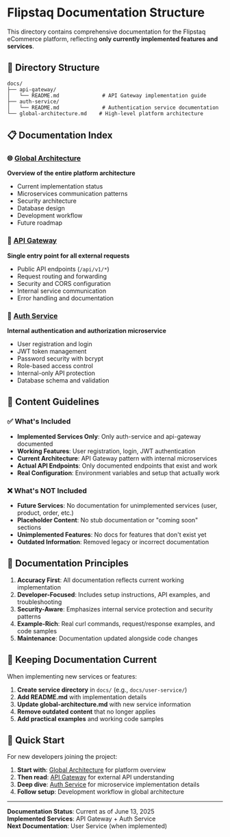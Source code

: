 # Flipstaq Documentation Structure

This directory contains comprehensive documentation for the Flipstaq eCommerce platform, reflecting **only currently implemented features and services**.

## 📁 Directory Structure

```
docs/
├── api-gateway/
│   └── README.md              # API Gateway implementation guide
├── auth-service/
│   └── README.md              # Authentication service documentation
└── global-architecture.md    # High-level platform architecture
```

## 📋 Documentation Index

### 🌐 [Global Architecture](global-architecture.md)

**Overview of the entire platform architecture**

- Current implementation status
- Microservices communication patterns
- Security architecture
- Database design
- Development workflow
- Future roadmap

### 🚪 [API Gateway](api-gateway/README.md)

**Single entry point for all external requests**

- Public API endpoints (`/api/v1/*`)
- Request routing and forwarding
- Security and CORS configuration
- Internal service communication
- Error handling and documentation

### 🔐 [Auth Service](auth-service/README.md)

**Internal authentication and authorization microservice**

- User registration and login
- JWT token management
- Password security with bcrypt
- Role-based access control
- Internal-only API protection
- Database schema and validation

## 📝 Content Guidelines

### ✅ What's Included

- **Implemented Services Only**: Only auth-service and api-gateway documented
- **Working Features**: User registration, login, JWT authentication
- **Current Architecture**: API Gateway pattern with internal microservices
- **Actual API Endpoints**: Only documented endpoints that exist and work
- **Real Configuration**: Environment variables and setup that actually work

### ❌ What's NOT Included

- **Future Services**: No documentation for unimplemented services (user, product, order, etc.)
- **Placeholder Content**: No stub documentation or "coming soon" sections
- **Unimplemented Features**: No docs for features that don't exist yet
- **Outdated Information**: Removed legacy or incorrect documentation

## 🎯 Documentation Principles

1. **Accuracy First**: All documentation reflects current working implementation
2. **Developer-Focused**: Includes setup instructions, API examples, and troubleshooting
3. **Security-Aware**: Emphasizes internal service protection and security patterns
4. **Example-Rich**: Real curl commands, request/response examples, and code samples
5. **Maintenance**: Documentation updated alongside code changes

## 🔄 Keeping Documentation Current

When implementing new services or features:

1. **Create service directory** in `docs/` (e.g., `docs/user-service/`)
2. **Add README.md** with implementation details
3. **Update global-architecture.md** with new service information
4. **Remove outdated content** that no longer applies
5. **Add practical examples** and working code samples

## 🚀 Quick Start

For new developers joining the project:

1. **Start with**: [Global Architecture](global-architecture.md) for platform overview
2. **Then read**: [API Gateway](api-gateway/README.md) for external API understanding
3. **Deep dive**: [Auth Service](auth-service/README.md) for microservice implementation details
4. **Follow setup**: Development workflow in global architecture

---

**Documentation Status**: Current as of June 13, 2025  
**Implemented Services**: API Gateway + Auth Service  
**Next Documentation**: User Service (when implemented)
